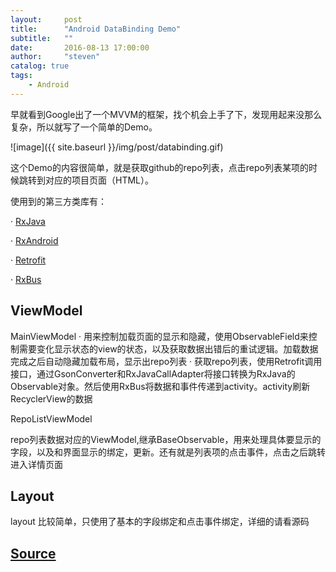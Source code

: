 ```yaml
---
layout:     post
title:      "Android DataBinding Demo"
subtitle:   ""
date:       2016-08-13 17:00:00
author:     "steven"
catalog: true
tags:
    - Android
---
```


早就看到Google出了一个MVVM的框架，找个机会上手了下，发现用起来没那么复杂，所以就写了一个简单的Demo。

![image]({{ site.baseurl }}/img/post/databinding.gif)

这个Demo的内容很简单，就是获取github的repo列表，点击repo列表某项的时候跳转到对应的项目页面（HTML）。

使用到的第三方类库有：

· [RxJava](https://github.com/ReactiveX/RxJava)

· [RxAndroid](https://github.com/ReactiveX/RxAndroid)

· [Retrofit](https://github.com/square/retrofit)

· [RxBus](https://github.com/AndroidKnife/RxBus)


ViewModel
---
MainViewModel
· 用来控制加载页面的显示和隐藏，使用ObservableField来控制需要变化显示状态的view的状态，以及获取数据出错后的重试逻辑。加载数据完成之后自动隐藏加载布局，显示出repo列表
· 获取repo列表，使用Retrofit调用接口，通过GsonConverter和RxJavaCallAdapter将接口转换为RxJava的Observable对象。然后使用RxBus将数据和事件传递到activity。activity刷新RecyclerView的数据

RepoListViewModel

repo列表数据对应的ViewModel,继承BaseObservable，用来处理具体要显示的字段，以及和界面显示的绑定，更新。还有就是列表项的点击事件，点击之后跳转进入详情页面

Layout
---

layout 比较简单，只使用了基本的字段绑定和点击事件绑定，详细的请看源码




[Source](https://github.com/StevenDXC/AndroidDataBindingDemo)
---
